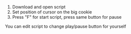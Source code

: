 1. Download and open script
2. Set position of cursor on the big cookie
3. Press "F" for start script, press same button for pause

You can edit script to change play/pause button for yourself
